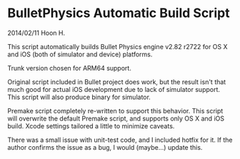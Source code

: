 BulletPhysics Automatic Build Script
====================================
2014/02/11
Hoon H.


This script automatically builds Bullet Physics engine v2.82 r2722
for OS X and iOS (both of simulator and device) platforms.

Trunk version chosen for ARM64 support.

Original script included in Bullet project does work, but the result
isn't that much good for actual iOS development due to lack of simulator
support. This script will also produce binary for simulator.

Premake script completely re-written to support this behavior. This script
will overwrite the default Premake script, and supports only OS X and iOS
build. Xcode settings tailored a little to minimize caveats.

There was a small issue with unit-test code, and I included hotfix for it.
If the author confirms the issue as a bug, I would (maybe...) update this.

